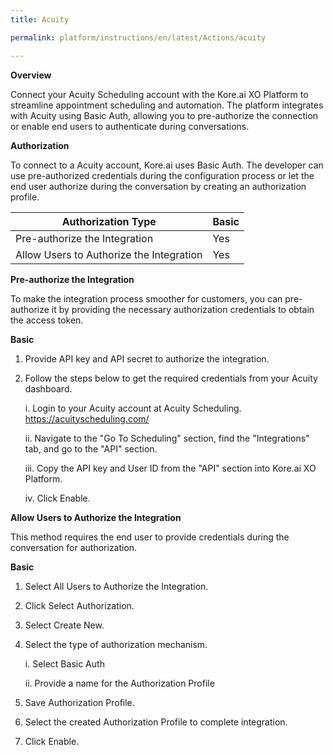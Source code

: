 ```yaml
---
title: Acuity

permalink: platform/instructions/en/latest/Actions/acuity

---
```


<base target="_blank">
<container>

**Overview**

Connect your Acuity Scheduling account with the Kore.ai XO Platform to streamline appointment scheduling and automation. The platform integrates with Acuity using Basic Auth, allowing you to pre-authorize the connection or enable end users to authenticate during conversations.
</container>

<container>

**Authorization**
 
To connect to a Acuity account, Kore.ai uses Basic Auth. The developer can use pre-authorized credentials during the configuration process or let the end user authorize during the conversation by creating an authorization profile. 
 
 
 |Authorization Type                      | Basic |
 |----------------------------------------|-------|
 |Pre-authorize the Integration           |  Yes  |
 |Allow Users to Authorize the Integration|  Yes  |


**Pre-authorize the Integration**
 
To make the integration process smoother for customers, you can pre-authorize it by providing the necessary authorization credentials to obtain the access token.

**Basic**
 
1. Provide API key and API secret to authorize the integration.  

2. Follow the steps below to get the required credentials from your Acuity dashboard.
 
 
      i. Login to your Acuity account at Acuity Scheduling.  https://acuityscheduling.com/
      
     ii. Navigate to the "Go To Scheduling" section, find the "Integrations" tab, and go to the "API" section.
     
    iii. Copy the API key and User ID from the "API" section into Kore.ai XO Platform.
     
     iv. Click Enable.

 
**Allow Users to Authorize the Integration**
 
This method requires the end user to provide credentials during the conversation for authorization.
 
**Basic**
 
1. Select All Users to Authorize the Integration.
 
2. Click Select Authorization.
 
3. Select Create New.
 
4. Select the type of authorization mechanism. 
 
   i. Select Basic Auth
  
   ii. Provide a name for the Authorization Profile
 
5. Save Authorization Profile.
 
6. Select the created Authorization Profile to complete integration.
 
7. Click Enable.

</container>

